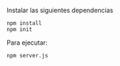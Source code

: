 Instalar las siguientes dependencias

```
npm install
npm init
```

Para ejecutar:

```
npm server.js
```
